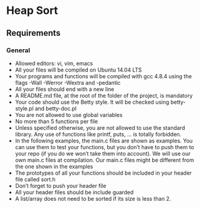 # Heap Sort

## Requirements

### General

- Allowed editors: vi, vim, emacs
- All your files will be compiled on Ubuntu 14.04 LTS
- Your programs and functions will be compiled with gcc 4.8.4 using the flags -Wall -Werror -Wextra and -pedantic
- All your files should end with a new line
- A README.md file, at the root of the folder of the project, is mandatory
- Your code should use the Betty style. It will be checked using betty-style.pl and betty-doc.pl
- You are not allowed to use global variables
- No more than 5 functions per file
- Unless specified otherwise, you are not allowed to use the standard library. Any use of functions like printf, puts, … is totally forbidden.
- In the following examples, the main.c files are shown as examples. You can use them to test your functions, but you don’t have to push them to your repo (if you do we won’t take them into account). We will use our own main.c files at compilation. Our main.c files might be different from the one shown in the examples
- The prototypes of all your functions should be included in your header file called sort.h
- Don’t forget to push your header file
- All your header files should be include guarded
- A list/array does not need to be sorted if its size is less than 2.
